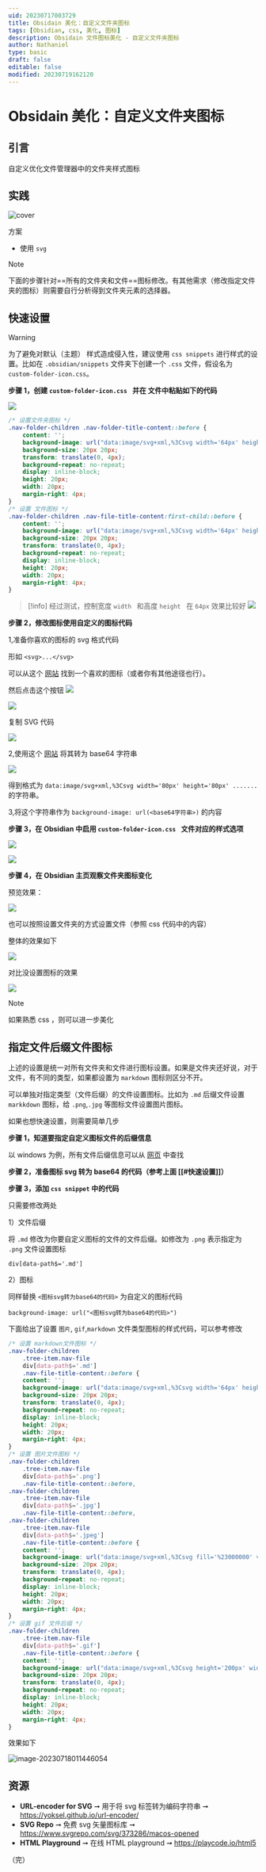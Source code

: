 ```yaml
---
uid: 20230717003729
title: Obsidain 美化：自定义文件夹图标
tags: [Obsidian, css, 美化, 图标]
description: Obsidain 文件图标美化 - 自定义文件夹图标
author: Nathaniel
type: basic
draft: false
editable: false
modified: 20230719162120
---
```


# Obsidain 美化：自定义文件夹图标

## 引言

自定义优化文件管理器中的文件夹样式图标

## 实践

![cover](https://cdn.pkmer.cn/images/image-20230718005419020.png!pkmer)

方案

- 使用 `svg `

 > [!NOTE]
 > 下面的步骤针对==所有的文件夹和文件==图标修改。有其他需求（修改指定文件夹的图标）则需要自行分析得到文件夹元素的选择器。

## 快速设置

 > [!warning]
 > 为了避免对默认（主题） 样式造成侵入性，建议使用 `css snippets` 进行样式的设置。比如在 `.obsidian/snippets` 文件夹下创建一个 `.css` 文件，假设名为 `custom-folder-icon.css`。

**步骤 1，创建 `custom-folder-icon.css ` 并在 文件中粘贴如下的代码**

![](https://cdn.pkmer.cn/images/c084213f7c3b476781922690d084317d.png!pkmer)

```css
/* 设置文件夹图标 */
.nav-folder-children .nav-folder-title-content::before {
	content: '';
	background-image: url("data:image/svg+xml,%3Csvg width='64px' height='64px' viewBox='0 0 32 32' xmlns='http://www.w3.org/2000/svg'%3E%3Ctitle%3Efolder_type_macos_opened%3C/title%3E%3Cpath d='M27.9,6H18.2l-2,4H5V27H30V6ZM28,24H7V12H28Zm.1-14H20.3l1-2H28Z' style='fill:%237bbedb'/%3E%3Cpolygon points='25.9 14 0.3 14 4.1 27 29.7 27 25.9 14' style='fill:%237bbedb'/%3E%3Cpath d='M22.258,25.522a15.725,15.725,0,0,1-7.5-1.516l.473-.75a15.264,15.264,0,0,0,7.027,1.3c0,.082.1-1.533.245-2.413H19.1a21.649,21.649,0,0,1,3.033-9.408h-10.2V28.261H22.649A22.38,22.38,0,0,1,22.258,25.522Z' style='fill:%23c6e9fa;fill-rule:evenodd'/%3E%3Cpath d='M23.285,24.5a10.7,10.7,0,0,0,4.484-1.3l.587.75a12.775,12.775,0,0,1-5.071,1.517,13.6,13.6,0,0,0,.441,2.8h7.337V12.739h-7.81a19.337,19.337,0,0,0-2.968,8.381h3.506a15.409,15.409,0,0,0-.506,3.375Z' style='fill:%2300adee;fill-rule:evenodd'/%3E%3Cpolygon points='16.568 15.087 17.563 15.087 17.563 17.386 16.568 17.386 16.568 15.087 16.568 15.087' style='fill:%2300adee;fill-rule:evenodd'/%3E%3Cpolygon points='24.851 15.087 25.845 15.087 25.845 17.386 24.851 17.386 24.851 15.087 24.851 15.087' style='fill:%23231f20;fill-rule:evenodd'/%3E%3Cpath d='M23.285,24.5a10.7,10.7,0,0,0,4.484-1.3l.587.75a12.775,12.775,0,0,1-5.071,1.517,12.27,12.27,0,0,0,1.354,5.087L23.791,31c-1.549-2.445-1.826-5.739-1.288-8.853H19.1A21.485,21.485,0,0,1,24.084,10l.734.636A19.1,19.1,0,0,0,20.285,21.12h3.506a15.409,15.409,0,0,0-.506,3.375Z' style='fill:%23231f20;fill-rule:evenodd'/%3E%3Cpath d='M22.258,24.56v.962a15.725,15.725,0,0,1-7.5-1.516l.473-.75a15.264,15.264,0,0,0,7.027,1.3Z' style='fill:%2300adee;fill-rule:evenodd'/%3E%3C/svg%3E");
	background-size: 20px 20px;
	transform: translate(0, 4px);
	background-repeat: no-repeat;
	display: inline-block;
	height: 20px;
	width: 20px;
	margin-right: 4px;
}
/* 设置 文件图标 */
.nav-folder-children .nav-file-title-content:first-child::before {
	content: '';
	background-image: url("data:image/svg+xml,%3Csvg width='64px' height='64px' viewBox='0 0 24 24'  xmlns='http://www.w3.org/2000/svg'%3E%3Cpath fill-rule='evenodd' clip-rule='evenodd' d='M0 8C0 5.79086 1.79086 4 4 4H20C22.2091 4 24 5.79086 24 8V16C24 18.2091 22.2091 20 20 20H4C1.79086 20 0 18.2091 0 16V8ZM4 6C2.89543 6 2 6.89543 2 8V16C2 17.1046 2.89543 18 4 18H20C21.1046 18 22 17.1046 22 16V8C22 6.89543 21.1046 6 20 6H4ZM5.68377 8.05132C6.09211 7.9152 6.54174 8.05566 6.8 8.4L9 11.3333L11.2 8.4C11.4583 8.05566 11.9079 7.9152 12.3162 8.05132C12.7246 8.18743 13 8.56957 13 9V15C13 15.5523 12.5523 16 12 16C11.4477 16 11 15.5523 11 15V12L9.8 13.6C9.61115 13.8518 9.31476 14 9 14C8.68524 14 8.38885 13.8518 8.2 13.6L7 12V15C7 15.5523 6.55228 16 6 16C5.44772 16 5 15.5523 5 15V9C5 8.56957 5.27543 8.18743 5.68377 8.05132ZM18 9C18 8.44772 17.5523 8 17 8C16.4477 8 16 8.44772 16 9V12.5858L15.7071 12.2929C15.3166 11.9024 14.6834 11.9024 14.2929 12.2929C13.9024 12.6834 13.9024 13.3166 14.2929 13.7071L16.2929 15.7071C16.6834 16.0976 17.3166 16.0976 17.7071 15.7071L19.7071 13.7071C20.0976 13.3166 20.0976 12.6834 19.7071 12.2929C19.3166 11.9024 18.6834 11.9024 18.2929 12.2929L18 12.5858V9Z' fill='%23000000'/%3E%3C/svg%3E");
	background-size: 20px 20px;
	transform: translate(0, 4px);
	background-repeat: no-repeat;
	display: inline-block;
	height: 20px;
	width: 20px;
	margin-right: 4px;
}

```

 > [!info]
 > 经过测试，控制宽度 `width ` 和高度 `height ` 在 `64px` 效果比较好
 > ![](https://cdn.pkmer.cn/images/bb35df882747e2783ca761f4f5c01263.png!pkmer)

**步骤 2，修改图标使用自定义的图标代码**

1,准备你喜欢的图标的 svg 格式代码

形如 `<svg>...</svg>`

可以从这个 [网站](https://www.svgrepo.com/svg/373286/macos-opened) 找到一个喜欢的图标（或者你有其他途径也行）。

然后点击这个按钮 ![](https://cdn.pkmer.cn/images/83cd4e26be36a8fdd2e03a84b57a0fbb.png!pkmer)

![](https://cdn.pkmer.cn/images/ae07864f5d4a698b8b2fe5c8c848dc62.png!pkmer)

复制 SVG 代码

![](https://cdn.pkmer.cn/images/49e8d1bf9647e6abd7bf9bc00cf95e8f.png!pkmer)

2,使用这个 [网站](https://yoksel.github.io/url-encoder) 将其转为 base64 字符串

![](https://cdn.pkmer.cn/images/447d995b947476cb5a205e5c661c48b6.png!pkmer)

得到格式为 `data:image/svg+xml,%3Csvg width='80px' height='80px' .......` 的字符串。

3,将这个字符串作为 `background-image: url(<base64字符串>)` 的内容

**步骤 3，在 Obsidian 中启用 `custom-folder-icon.css ` 文件对应的样式选项**

![](https://cdn.pkmer.cn/images/99972021cc142ce9b2ad5d93f41258d2.png!pkmer)

![](https://cdn.pkmer.cn/images/228bb3df69496f9bf33f5afbdb98d9cc.png!pkmer)

**步骤 4，在 Obsidian 主页观察文件夹图标变化**

预览效果：

![](https://cdn.pkmer.cn/images/090679bca9169262bf7f114067dd3116.png!pkmer)

也可以按照设置文件夹的方式设置文件（参照 css 代码中的内容）

整体的效果如下

![](https://cdn.pkmer.cn/images/3c40236c1ece0499a453cf567448d8fd.png!pkmer)

对比没设置图标的效果

![](https://cdn.pkmer.cn/images/817fd82519dd8e0948e3046b9806d1cd.png!pkmer)

 > [!NOTE]
 > 如果熟悉 css ，则可以进一步美化

## 指定文件后缀文件图标

上述的设置是统一对所有文件夹和文件进行图标设置。如果是文件夹还好说，对于文件，有不同的类型，如果都设置为 `markdown` 图标则区分不开。

可以单独对指定类型（文件后缀）的文件设置图标。比如为 `.md` 后缀文件设置 `markkdown` 图标，给 `.png`,`.jpg` 等图标文件设置图片图标。

如果也想快速设置，则需要简单几步

**步骤 1，知道要指定自定义图标文件的后缀信息**

以 windows 为例，所有文件后缀信息可以从 [网页](https://support.microsoft.com/en-us/windows/common-file-name-extensions-in-windows-da4a4430-8e76-89c5-59f7-1cdbbc75cb01) 中查找

**步骤 2，准备图标 svg 转为 base64 的代码（参考上面 [[#快速设置]]）**

**步骤 3，添加 `css snippet` 中的代码**

只需要修改两处

1）文件后缀

将 `.md` 修改为你要自定义图标的文件的文件后缀。如修改为 `.png` 表示指定为 `.png` 文件设置图标

```
div[data-path$='.md']
```

2）图标

同样替换 `<图标svg转为base64的代码>` 为自定义的图标代码

```
background-image: url("<图标svg转为base64的代码>")
```

下面给出了设置 `图片`, `gif`,`markdown` 文件类型图标的样式代码，可以参考修改

```css
/* 设置 markdown文件图标 */
.nav-folder-children
	.tree-item.nav-file
	div[data-path$='.md']
	.nav-file-title-content::before {
	content: '';
	background-image: url("data:image/svg+xml,%3Csvg width='64px' height='64px' viewBox='0 0 24 24'  xmlns='http://www.w3.org/2000/svg'%3E%3Cpath fill-rule='evenodd' clip-rule='evenodd' d='M0 8C0 5.79086 1.79086 4 4 4H20C22.2091 4 24 5.79086 24 8V16C24 18.2091 22.2091 20 20 20H4C1.79086 20 0 18.2091 0 16V8ZM4 6C2.89543 6 2 6.89543 2 8V16C2 17.1046 2.89543 18 4 18H20C21.1046 18 22 17.1046 22 16V8C22 6.89543 21.1046 6 20 6H4ZM5.68377 8.05132C6.09211 7.9152 6.54174 8.05566 6.8 8.4L9 11.3333L11.2 8.4C11.4583 8.05566 11.9079 7.9152 12.3162 8.05132C12.7246 8.18743 13 8.56957 13 9V15C13 15.5523 12.5523 16 12 16C11.4477 16 11 15.5523 11 15V12L9.8 13.6C9.61115 13.8518 9.31476 14 9 14C8.68524 14 8.38885 13.8518 8.2 13.6L7 12V15C7 15.5523 6.55228 16 6 16C5.44772 16 5 15.5523 5 15V9C5 8.56957 5.27543 8.18743 5.68377 8.05132ZM18 9C18 8.44772 17.5523 8 17 8C16.4477 8 16 8.44772 16 9V12.5858L15.7071 12.2929C15.3166 11.9024 14.6834 11.9024 14.2929 12.2929C13.9024 12.6834 13.9024 13.3166 14.2929 13.7071L16.2929 15.7071C16.6834 16.0976 17.3166 16.0976 17.7071 15.7071L19.7071 13.7071C20.0976 13.3166 20.0976 12.6834 19.7071 12.2929C19.3166 11.9024 18.6834 11.9024 18.2929 12.2929L18 12.5858V9Z' fill='%23000000'/%3E%3C/svg%3E");
	background-size: 20px 20px;
	transform: translate(0, 4px);
	background-repeat: no-repeat;
	display: inline-block;
	height: 20px;
	width: 20px;
	margin-right: 4px;
}
/* 设置 图片文件图标 */
.nav-folder-children
	.tree-item.nav-file
	div[data-path$='.png']
	.nav-file-title-content::before,
.nav-folder-children
	.tree-item.nav-file
	div[data-path$='.jpg']
	.nav-file-title-content::before,
.nav-folder-children
	.tree-item.nav-file
	div[data-path$='.jpeg']
	.nav-file-title-content::before {
	content: '';
	background-image: url("data:image/svg+xml,%3Csvg fill='%23000000' viewBox='0 0 24 24' id='image' data-name='Flat Line' xmlns='http://www.w3.org/2000/svg' class='icon flat-line'%3E%3Cg id='SVGRepo_bgCarrier' stroke-width='0'%3E%3C/g%3E%3Cg id='SVGRepo_tracerCarrier' stroke-linecap='round' stroke-linejoin='round'%3E%3C/g%3E%3Cg id='SVGRepo_iconCarrier'%3E%3Cpath id='secondary' d='M21,5V19a1,1,0,0,1-.29.71L14,13l-3,3L9,14,3.29,19.71A1,1,0,0,1,3,19V5A1,1,0,0,1,4,4H20A1,1,0,0,1,21,5Z' style='fill: %232ca9bc; stroke-width: 2;'%3E%3C/path%3E%3Cpolyline id='primary' points='20.71 19.71 14 13 11 16 9 14 3.29 19.71' style='fill: none; stroke: %23000000; stroke-linecap: round; stroke-linejoin: round; stroke-width: 2;'%3E%3C/polyline%3E%3Cline id='primary-upstroke' x1='10.95' y1='9' x2='11.05' y2='9' style='fill: none; stroke: %23000000; stroke-linecap: round; stroke-linejoin: round; stroke-width: 2.5;'%3E%3C/line%3E%3Crect id='primary-2' data-name='primary' x='3' y='4' width='18' height='16' rx='1' style='fill: none; stroke: %23000000; stroke-linecap: round; stroke-linejoin: round; stroke-width: 2;'%3E%3C/rect%3E%3C/g%3E%3C/svg%3E");
	background-size: 20px 20px;
	transform: translate(0, 4px);
	background-repeat: no-repeat;
	display: inline-block;
	height: 20px;
	width: 20px;
	margin-right: 4px;
}
/* 设置 gif 文件后缀 */
.nav-folder-children
	.tree-item.nav-file
	div[data-path$='.gif']
	.nav-file-title-content::before {
	content: '';
	background-image: url("data:image/svg+xml,%3Csvg height='200px' width='200px' version='1.1' id='Layer_1' xmlns='http://www.w3.org/2000/svg' xmlns:xlink='http://www.w3.org/1999/xlink' viewBox='0 0 511.999 511.999' xml:space='preserve' fill='%23000000'%3E%3Cg id='SVGRepo_bgCarrier' stroke-width='0'%3E%3C/g%3E%3Cg id='SVGRepo_tracerCarrier' stroke-linecap='round' stroke-linejoin='round'%3E%3C/g%3E%3Cg id='SVGRepo_iconCarrier'%3E%3Cg%3E%3Cpath style='fill:%23415E72;' d='M230.635,504.974c-12.404,4.378-25.433,6.714-38.589,6.93c-15.301,0.888-30.314-4.45-41.614-14.805 c-9.747-10.131-14.949-23.792-14.405-37.837c-0.36-21.992,8.875-43.055,25.289-57.7c15.205-12.396,34.332-18.966,53.947-18.542 c10.908-0.416,21.783,1.569,31.843,5.81l-6.746,18.358c-8.427-3.713-17.582-5.506-26.785-5.242 c-12.844-0.24-25.345,4.145-35.212,12.364c-12.084,11.108-18.838,26.857-18.542,43.271c0,22.664,12.364,35.78,35.964,35.78 c5.498,0.064,10.964-0.888,16.118-2.817l5.994-31.651h-22.288l3.553-17.606h43.463L230.635,504.974z'%3E%3C/path%3E%3Cpath style='fill:%23415E72;' d='M252.579,510.575l17.238-91.231h21.912l-17.422,91.231L252.579,510.575L252.579,510.575z M273.386,394.624c-0.184-7.154,5.458-13.1,12.612-13.293c0.168-0.008,0.336-0.008,0.504,0c6.218-0.2,11.42,4.674,11.62,10.892 c0.008,0.304,0.008,0.608-0.008,0.912c0.064,7.178-5.698,13.052-12.876,13.117c-0.208,0-0.416,0-0.616-0.008 c-5.962,0.264-11.012-4.361-11.276-10.332c-0.016-0.432-0.008-0.864,0.024-1.296L273.386,394.624z'%3E%3C/path%3E%3Cpath style='fill:%23415E72;' d='M301.859,510.575l14.053-74.37h-11.804l3.201-16.854h11.804l0.904-4.69 c1.473-11.66,6.826-22.48,15.205-30.723c6.746-5.57,15.261-8.563,24.008-8.427c4.618-0.232,9.235,0.592,13.493,2.401l-4.121,17.23 c-2.809-1.064-5.802-1.569-8.803-1.497c-10.3,0-16.11,9.555-18.174,21.359l-0.8,4.337h18.918l-3.201,16.854h-18.918l-14.037,74.378 H301.859z'%3E%3C/path%3E%3C/g%3E%3Ccircle style='fill:%2325B6D2;' cx='147.406' cy='207.447' r='99.274'%3E%3C/circle%3E%3Ccircle style='fill:%23E04F5F;' cx='255.996' cy='153.333' r='99.274'%3E%3C/circle%3E%3Cpath style='fill:%23FFFFFF;' d='M364.593,194.555c-52.618,0-95.273-42.655-95.273-95.273s42.655-95.273,95.273-95.273 s95.273,42.655,95.273,95.273l0,0C459.81,151.876,417.187,194.491,364.593,194.555z'%3E%3C/path%3E%3Cpath style='fill:%23AAC1CE;' d='M364.585,8.003c50.409,0,91.271,40.862,91.271,91.271s-40.862,91.271-91.271,91.271 s-91.271-40.862-91.271-91.271l0,0C273.378,48.889,314.208,8.059,364.585,8.003 M364.585,0 c-54.827,0.008-99.274,44.455-99.266,99.282s44.455,99.274,99.282,99.266s99.266-44.447,99.266-99.274 C463.867,44.447,419.428,0,364.585,0C364.593,0,364.593,0,364.585,0z'%3E%3C/path%3E%3C/g%3E%3C/svg%3E");
	background-size: 20px 20px;
	transform: translate(0, 4px);
	background-repeat: no-repeat;
	display: inline-block;
	height: 20px;
	width: 20px;
	margin-right: 4px;
}
```

效果如下

![image-20230718011446054](https://cdn.pkmer.cn/images/image-20230718011446054.png!pkmer)

## 资源

- **URL-encoder for SVG** ➞ 用于将 svg 标签转为编码字符串 ➞ <https://yoksel.github.io/url-encoder/>
- **SVG Repo** ➞ 免费 svg 矢量图标库 ➞ <https://www.svgrepo.com/svg/373286/macos-opened>
- **HTML Playground** ➞ 在线 HTML playground ➞ <https://playcode.io/html5>

（完）
